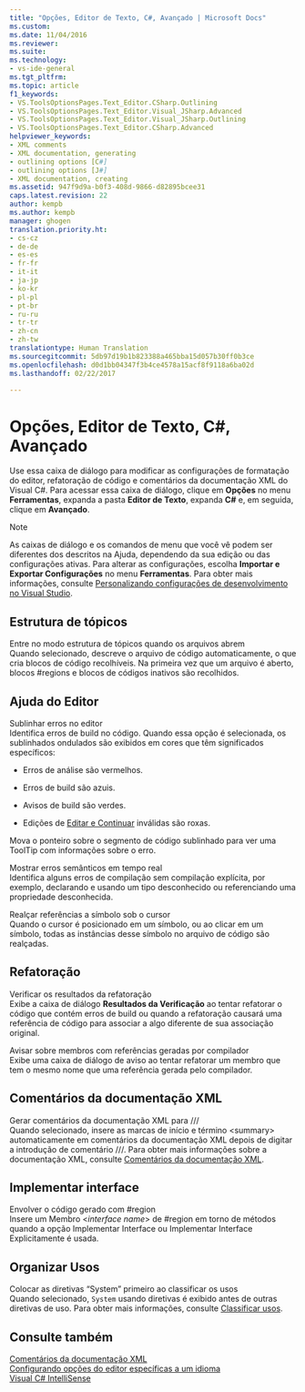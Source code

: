 ```yaml
---
title: "Opções, Editor de Texto, C#, Avançado | Microsoft Docs"
ms.custom: 
ms.date: 11/04/2016
ms.reviewer: 
ms.suite: 
ms.technology:
- vs-ide-general
ms.tgt_pltfrm: 
ms.topic: article
f1_keywords:
- VS.ToolsOptionsPages.Text_Editor.CSharp.Outlining
- VS.ToolsOptionsPages.Text_Editor.Visual_JSharp.Advanced
- VS.ToolsOptionsPages.Text_Editor.Visual_JSharp.Outlining
- VS.ToolsOptionsPages.Text_Editor.CSharp.Advanced
helpviewer_keywords:
- XML comments
- XML documentation, generating
- outlining options [C#]
- outlining options [J#]
- XML documentation, creating
ms.assetid: 947f9d9a-b0f3-408d-9866-d82895bcee31
caps.latest.revision: 22
author: kempb
ms.author: kempb
manager: ghogen
translation.priority.ht:
- cs-cz
- de-de
- es-es
- fr-fr
- it-it
- ja-jp
- ko-kr
- pl-pl
- pt-br
- ru-ru
- tr-tr
- zh-cn
- zh-tw
translationtype: Human Translation
ms.sourcegitcommit: 5db97d19b1b823388a465bba15d057b30ff0b3ce
ms.openlocfilehash: d0d1bb04347f3b4ce4578a15acf8f9118a6ba02d
ms.lasthandoff: 02/22/2017

---
```

# <a name="options-text-editor-c-advanced"></a>Opções, Editor de Texto, C#, Avançado
Use essa caixa de diálogo para modificar as configurações de formatação do editor, refatoração de código e comentários da documentação XML do Visual C#. Para acessar essa caixa de diálogo, clique em **Opções** no menu **Ferramentas**, expanda a pasta **Editor de Texto**, expanda **C#** e, em seguida, clique em **Avançado**.  
  
> [!NOTE]
>  As caixas de diálogo e os comandos de menu que você vê podem ser diferentes dos descritos na Ajuda, dependendo da sua edição ou das configurações ativas. Para alterar as configurações, escolha **Importar e Exportar Configurações** no menu **Ferramentas**. Para obter mais informações, consulte [Personalizando configurações de desenvolvimento no Visual Studio](http://msdn.microsoft.com/en-us/22c4debb-4e31-47a8-8f19-16f328d7dcd3).  
  
## <a name="outlining"></a>Estrutura de tópicos  
 Entre no modo estrutura de tópicos quando os arquivos abrem  
 Quando selecionado, descreve o arquivo de código automaticamente, o que cria blocos de código recolhíveis. Na primeira vez que um arquivo é aberto, blocos #regions e blocos de códigos inativos são recolhidos.  
  
## <a name="editor-help"></a>Ajuda do Editor  
 Sublinhar erros no editor  
 Identifica erros de build no código. Quando essa opção é selecionada, os sublinhados ondulados são exibidos em cores que têm significados específicos:  
  
-   Erros de análise são vermelhos.  
  
-   Erros de build são azuis.  
  
-   Avisos de build são verdes.  
  
-   Edições de [Editar e Continuar](../../debugger/edit-and-continue.md) inválidas são roxas.  
  
 Mova o ponteiro sobre o segmento de código sublinhado para ver uma ToolTip com informações sobre o erro.  
  
 Mostrar erros semânticos em tempo real  
 Identifica alguns erros de compilação sem compilação explícita, por exemplo, declarando e usando um tipo desconhecido ou referenciando uma propriedade desconhecida.  
  
 Realçar referências a símbolo sob o cursor  
 Quando o cursor é posicionado em um símbolo, ou ao clicar em um símbolo, todas as instâncias desse símbolo no arquivo de código são realçadas.  
  
## <a name="refactoring"></a>Refatoração  
 Verificar os resultados da refatoração  
 Exibe a caixa de diálogo **Resultados da Verificação** ao tentar refatorar o código que contém erros de build ou quando a refatoração causará uma referência de código para associar a algo diferente de sua associação original.  
  
 Avisar sobre membros com referências geradas por compilador  
 Exibe uma caixa de diálogo de aviso ao tentar refatorar um membro que tem o mesmo nome que uma referência gerada pelo compilador.  
  
## <a name="xml-documentation-comments"></a>Comentários da documentação XML  
 Gerar comentários da documentação XML para ///  
 Quando selecionado, insere as marcas de início e término \<summary> automaticamente em comentários da documentação XML depois de digitar a introdução de comentário ///. Para obter mais informações sobre a documentação XML, consulte [Comentários da documentação XML](/dotnet/csharp/programming-guide/xmldoc/xml-documentation-comments).  
  
## <a name="implement-interface"></a>Implementar interface  
 Envolver o código gerado com #region  
 Insere um Membro \<*interface name*> de #region em torno de métodos quando a opção Implementar Interface ou Implementar Interface Explicitamente é usada.  
  
## <a name="organize-usings"></a>Organizar Usos  
 Colocar as diretivas “System” primeiro ao classificar os usos  
 Quando selecionado, `System` usando diretivas é exibido antes de outras diretivas de uso. Para obter mais informações, consulte [Classificar usos](../../misc/sort-usings.md).  
  
## <a name="see-also"></a>Consulte também  
 [Comentários da documentação XML](/dotnet/csharp/programming-guide/xmldoc/xml-documentation-comments)   
 [Configurando opções do editor específicas a um idioma](../../ide/reference/setting-language-specific-editor-options.md)   
 [Visual C# IntelliSense](../../ide/visual-csharp-intellisense.md)
